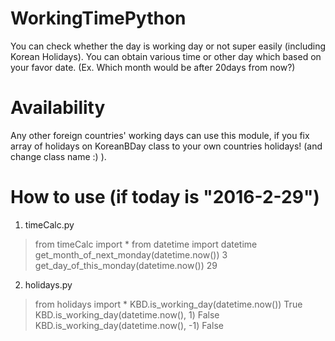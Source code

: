 # WorkingTimePython
You can check whether the day is working day or not super easily (including Korean Holidays). You can obtain various time or other day which based on your favor date. (Ex. Which month would be after 20days from now?)

# Availability
Any other foreign countries' working days can use this module, if you fix array of holidays on KoreanBDay class to your own countries holidays! (and change class name :) ).

# How to use (if today is "2016-2-29")
1. timeCalc.py
>from timeCalc import *
from datetime import datetime
get_month_of_next_monday(datetime.now())
3
get_day_of_this_monday(datetime.now())
29

2. holidays.py
> from holidays import *
KBD.is_working_day(datetime.now())
True
KBD.is_working_day(datetime.now(), 1)
False
KBD.is_working_day(datetime.now(), -1)
False